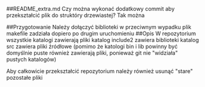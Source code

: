 ##README_extra.md
Czy można wykonać dodatkowy commit aby przekształcić plik do struktóry drzewiastej?
Tak można

##Przygotowanie
Należy dołączyć biblioteki w przeciwnym wypadku plik makefile zadziała dopiero po drugim uruchomieniu
##Opis
W repozytorium wszystkie katalogi zawierają pliki
katalog include2 zawiera biblioteki
katalog src zawiera pliki źródłowe
(pomimo że katologi bin i lib powinny być domyślnie puste również zawierają pliki, ponieważ git nie "widziała" pustych katalogów)

Aby całkowicie przekształcić repozytorium należy również usunąć "stare" pozostałe pliki
